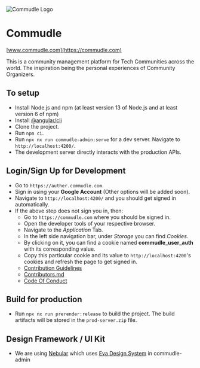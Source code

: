 ![Commudle Logo](https://commudle.com/assets/images/commudle-logo152.png)

# Commudle

[www.commudle.com](https://commudle.com)

This is a community management platform for Tech Communities across the world. The inspiration being the personal
experiences of Community Organizers.

## To setup

- Install Node.js and npm (at least version 13 of Node.js and at least version 6 of npm)
- Install [@angular/cli](https://cli.angular.io/)
- Clone the project.
- Run `npm ci`.
- Run `npx nx run commudle-admin:serve` for a dev server. Navigate to `http://localhost:4200/`.
- The development server directly interacts with the production APIs.

## Login/Sign Up for Development

- Go to `https://auther.commudle.com`.
- Sign in using your **Google Account** (Other options will be added soon).
- Navigate to `http://localhost:4200/` and you should get signed in automatically.
- If the above step does not sign you in, then:
  - Go to `https://commudle.com` where you should be signed in.
  - Open the developer tools of your respective browser.
  - Navigate to the _Application_ Tab.
  - In the left side navigation bar, under _Storage_ you can find _Cookies_.
  - By clicking on it, you can find a cookie named **commudle_user_auth** with its corresponding value.
  - Copy this particular cookie and its value to `http://localhost:4200`'s cookies and refresh the page to get signed
    in.
  - [Contribution Guidelines](CONTRIBUTING.md)
  - [Contributors.md](CONTRIBUTORS.md)
  - [Code Of Conduct](CODE_OF_CONDUCT.md)

## Build for production

- Run `npx nx run prerender:release` to build the project. The build artifacts will be stored in the `prod-server.zip` file.

## Design Framework / UI Kit

- We are using [Nebular](https://akveo.github.io/nebular/) which uses [Eva Design System](https://eva.design/) in
  commudle-admin
